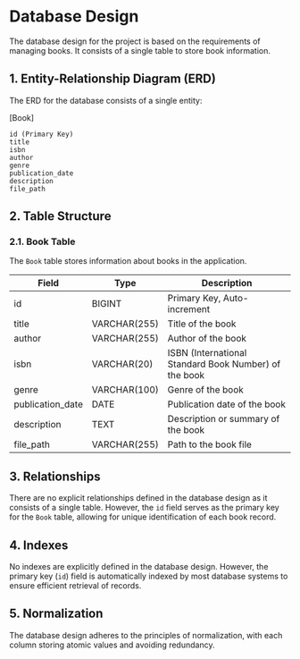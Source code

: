 # Database Design

The database design for the project is based on the requirements of managing books. It consists of a single table to store book information.

## 1. Entity-Relationship Diagram (ERD)

The ERD for the database consists of a single entity:

[Book]

    id (Primary Key)
    title
    isbn
    author
    genre
    publication_date
    description
    file_path




## 2. Table Structure

### 2.1. Book Table

The `Book` table stores information about books in the application.

| Field             | Type        | Description                            |
|-------------------|-------------|----------------------------------------|
| id                | BIGINT      | Primary Key, Auto-increment            |
| title             | VARCHAR(255)| Title of the book                      |
| author            | VARCHAR(255)| Author of the book                     |
| isbn              | VARCHAR(20) | ISBN (International Standard Book Number) of the book |
| genre             | VARCHAR(100)| Genre of the book                      |
| publication_date  | DATE        | Publication date of the book           |
| description       | TEXT        | Description or summary of the book     |
| file_path         | VARCHAR(255)| Path to the book file                  |

## 3. Relationships

There are no explicit relationships defined in the database design as it consists of a single table. However, the `id` field serves as the primary key for the `Book` table, allowing for unique identification of each book record.

## 4. Indexes

No indexes are explicitly defined in the database design. However, the primary key (`id`) field is automatically indexed by most database systems to ensure efficient retrieval of records.

## 5. Normalization

The database design adheres to the principles of normalization, with each column storing atomic values and avoiding redundancy.

